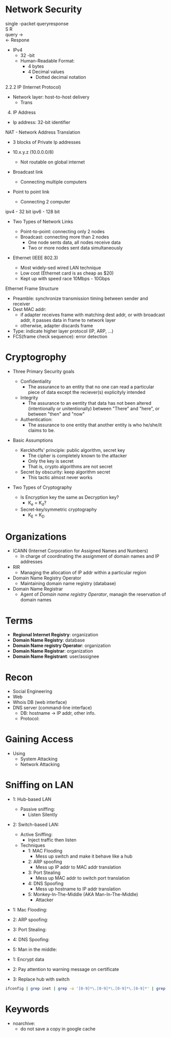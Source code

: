 Network Security
========================

single -packet queryresponse<br>
S                R <br>
	query -> <br>
<-	Respone <br>


- IPv4
	- 32 -bit
	- Human-Readable Format:
		- 4 bytes
		- 4 Decimal values
			- Dotted decimal notation
		

2.2.2 IP (Internet Protocol)
- Network layer: host-to-host delivery
	- Trans


4. IP Address
- Ip address: 32-bit identifier


NAT - Network Address Translation


- 3 blocks of Private Ip addresses
- 10.x.y.z (10.0.0.0/8)
  - Not routable on global internet

- Broadcast link
  - Connecting multiple computers
- Point to point link
  - Connecting 2 computer


ipv4 - 32 bit
ipv6 - 128 bit





- Two Types of Network Links

  - Point-to-point: connecting only 2 nodes
  - Broadcast: connecting more than 2 nodes
    - One node sents data, all nodes receive data
    - Two or more nodes sent data simultaneously

- Ethernet (IEEE 802.3)

  - Most widely-sed wired LAN technique
  - Low cost (Ethernet card is as cheap as $20)
  - Kept up with speed race 10Mbps - 10Gbps


Ethernet Frame Structure
- Preamble: synchronize transmission timing between sender and receiver
- Dest MAC addr:
	- if adapter receives frame with matching dest addr, or with broadcast addr, it passes data in frame to network layer
	- otherwise, adapter discards frame
- Type: indicate higher layer protocol (IP, ARP, ...)
- FCS(frame check sequence): error detection


# Cryptogrophy
- Three Primary Security goals
	- Confidentiality
		- The assurance to an entity that no one can read a particular piece of data except the reciever(s) 
		explicityly intended
	- Integrity
		- The assurance to an eentity that data has not been altered (intentionally or unitentionally) between "There"
		and "here", or between "then" and "now"
	- Authentication:
		- The assurance to one entity that another entity is who he/she/it claims to be.

- Basic Assumptions
	- Kerckhoffs' principle: public algorithm, secret key
		- The cipher is completely known to the attacker
		- Only the key is secret
		- That is, crypto algorithms are not secret
	- Secret by obscurity: keep algorithm secret
		- This tactic almost never works
- Two Types of Cryptography
	- Is Encryption key the same as Decryption key?
		- K<sub>e</sub> = K<sub>d</sub>?
	- Secret-key/symmetric cryptography
		- K<sub>E</sub> = K<sub>D</sub>



# Organizations
* ICANN (Internet Corporation for Assigned Names and Numbers)
	* In charge of coordinating  the assignment of domain names and IP addresses
* RIR
	* Managing the allocation of IP addr within a particular region
* Domain Name Registry Operator
	* Maintaining domain name registry (database)
* Domain Name Registrar
	* Agent of _Domain name registry Operator_, managin the reservation of domain names

# Terms
- **Regional Internet Registry**: organization
- **Domain Name Registry**: database
- **Domain Name registry Operator**: organization
- **Domain Name Registrar**: organization
- **Domain Name Registrant**: user/assignee


# Recon
- Social Engineering
- Web
- Whois DB (web interface)
- DNS server (command-line interface)
	- DB: hostname -> IP addr, other info.
	- Protocol:


# Gaining Access
- Using
	- System Attacking
	- Network Attacking

# Sniffing on LAN
- 1: Hub-based LAN
	- Passive sniffing: 
		- Listen Silently
- 2: Switch-based LAN:
	- Active Sniffing:
		- Inject traffic then listen
	- Techniques
		- 1: MAC Flooding
			- Mess up switch and make it behave like a hub
		- 2: ARP spoofing
			- Mess up IP addr to MAC addr translation
		- 3: Port Stealing
			- Mess up MAC addr to switch port translation
		- 4: DNS Spoofing
			- Mess up hostname to IP addr translation
		- 5: Monkey-In-The-Middle (AKA Man-In-The-Middle)
			- Attacker 

- 1: Mac Flooding:
- 2: ARP spoofing:
- 3: Port Stealing:
- 4: DNS Spoofing:
- 5: Man in the middle:

- 1: Encrypt data
- 2: Pay attention to warning message on certificate
- 3: Replace hub with switch

```bash
ifconfig | grep inet | grep -o '[0-9]*\.[0-9]*\.[0-9]*\.[0-9]*' | grep "10"
```



# Keywords
- noarchive:
	- do not save a copy in google cache